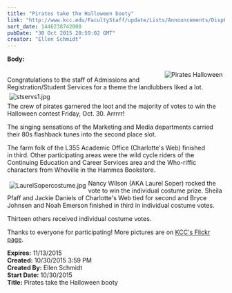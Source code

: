 ```yaml
---
title: "Pirates take the Halloween booty"
link: "http://www.kcc.edu/FacultyStaff/update/Lists/Announcements/DispForm.aspx?ID=2067"
sort_date: 1446238742000
pubDate: "30 Oct 2015 20:59:02 GMT"
creator: "Ellen Schmidt"
---
```


<div><b>Body:</b> <div class="ExternalClassE9224A879B544E15A1B6E38FA017042B"><p>​<img alt="Pirates Halloween" src="/FacultyStaff/update/Documents/stservs2.jpg" style="vertical-align:auto;float:right;margin:5px" /><br />Congratulations to the staff of Admissions and Registration/Student Services for a theme the landlubbers liked a lot.<img alt="stservs1.jpg" src="/FacultyStaff/update/Documents/stservs1.jpg" style="margin:5px" /><br />The crew of pirates garnered the loot and the majority of votes to win the Halloween contest Friday, Oct. 30. Arrrrr!</p>
<p>The singing sensations of the Marketing and Media departments carried their 80s flashback tunes into the second place slot. </p>
<p>The farm folk of the L355 Academic Office (Charlotte's Web) finished in third. Other participating areas were the wild cycle riders of the Continuing Education and Career Services area and the Who-riffic characters from Whoville in the Hammes Bookstore.</p>
<p><img alt="LaurelSopercostume.jpg" src="/FacultyStaff/update/Documents/LaurelSopercostume.jpg" style="vertical-align:auto;float:left;margin:5px" />Nancy Wilson (AKA Laurel Soper) rocked the vote to win the individual costume prize. Sheila Pfaff and Jackie Daniels of Charlotte's Web tied for second and Bryce Johnsen and Noah Emerson finished in third in individual costume votes. </p>
<p>Thirteen others received individual costume votes.</p>
<p>Thanks to everyone for participating! More pictures are on <a href="https://flic.kr/s/aHskk2Bq6K">KCC's Flickr page</a>.</p></div></div>
<div><b>Expires:</b> 11/13/2015</div>
<div><b>Created:</b> 10/30/2015 3:59 PM</div>
<div><b>Created By:</b> Ellen Schmidt</div>
<div><b>Start Date:</b> 10/30/2015</div>
<div><b>Title:</b> Pirates take the Halloween booty</div>
